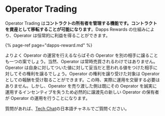 # Operator Trading

Operator Trading は**コントラクトの所有者を管理する機能です。コントラクトを資産として移転することが可能になります**。Dapps Rewards の仕組みにより、Operator は恒常的に利益を得ることができます。

{% page-ref page="dapps-reward.md" %}

よりよく Operator の運営を行えるならばその Operator を別の相手に譲ることも一つの案でしょう。当然、Operator は常時売買されるわけではありません。Operator は自身に対してついた値に対して妥当だと思われる値をつけた相手に対してその権利を譲るでしょう。Operator の権利を譲り受けた対象は Operator としての報酬を受け取ることができます。この時、実際に運用を交替する必要はありません。しかし、Operator を売り渡した側は既にその Oeprator を誠実に運用するインセンティブを失うため必然的に譲渡先の新しい Operator の保有者が Operator の運用を行うことになります。

質問があれば、[Tech Chat](https://discord.gg/Cyjnrxv)の日本語チャネルでご質問ください。

